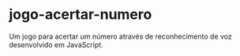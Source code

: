 # jogo-acertar-numero
Um jogo para acertar um número através de reconhecimento de voz desenvolvido em JavaScript.
